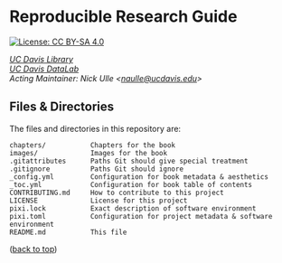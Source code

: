 # Reproducible Research Guide

[top]: #reproducible-research-guide

[![License: CC BY-SA 4.0](https://img.shields.io/badge/License-CC_BY--SA_4.0-lightgrey.svg)](https://creativecommons.org/licenses/by-sa/4.0/)

_[UC Davis Library](https://library.ucdavis.edu/)_  
_[UC Davis DataLab](https://datalab.ucdavis.edu/)_  
_Acting Maintainer: Nick Ulle <<naulle@ucdavis.edu>>_  


## Files & Directories

The files and directories in this repository are:
```
chapters/           Chapters for the book
images/             Images for the book
.gitattributes      Paths Git should give special treatment
.gitignore          Paths Git should ignore
_config.yml         Configuration for book metadata & aesthetics
_toc.yml            Configuration for book table of contents
CONTRIBUTING.md     How to contribute to this project
LICENSE             License for this project
pixi.lock           Exact description of software environment
pixi.toml           Configuration for project metadata & software environment
README.md           This file
```

([back to top][top])
